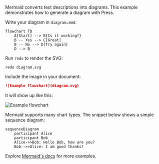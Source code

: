 Mermaid converts text descriptions into diagrams. This example demonstrates
how to generate a diagram with Press.

Write your diagram in `diagram.mmd`:

```mermaid
flowchart TD
    A[Start] --> B{Is it working?}
    B -- Yes --> C[Great]
    B -- No --> D[Try again]
    D --> B
```

Run `redo` to render the SVG:

```
redo diagram.svg
```

Include the image in your document:

```markdown
![Example flowchart](diagram.svg)
```

It will show up like this:

![Example flowchart](diagram.svg)

Mermaid supports many chart types. The snippet below shows a simple
sequence diagram:

```mermaid
sequenceDiagram
    participant Alice
    participant Bob
    Alice->>Bob: Hello Bob, how are you?
    Bob-->>Alice: I am good thanks!
```

Explore [Mermaid's docs](https://mermaid.js.org/) for more examples.
